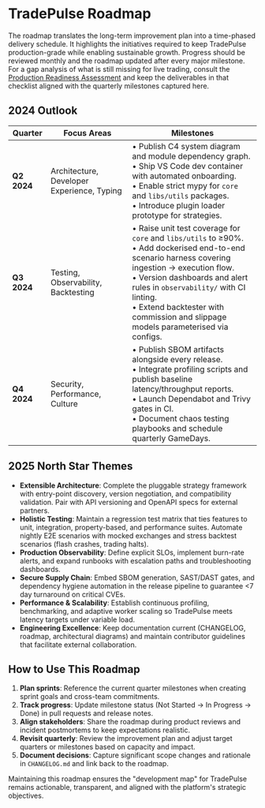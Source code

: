 # TradePulse Roadmap

The roadmap translates the long-term improvement plan into a time-phased delivery schedule. It highlights the initiatives
required to keep TradePulse production-grade while enabling sustainable growth. Progress should be reviewed monthly and the
roadmap updated after every major milestone. For a gap analysis of what is still missing for live trading, consult the
[Production Readiness Assessment](production-readiness.md) and keep the deliverables in that checklist aligned with the
quarterly milestones captured here.

## 2024 Outlook

| Quarter | Focus Areas | Milestones |
| --- | --- | --- |
| **Q2 2024** | Architecture, Developer Experience, Typing | • Publish C4 system diagram and module dependency graph.<br>• Ship VS Code dev container with automated onboarding.<br>• Enable strict mypy for `core` and `libs/utils` packages.<br>• Introduce plugin loader prototype for strategies. |
| **Q3 2024** | Testing, Observability, Backtesting | • Raise unit test coverage for `core` and `libs/utils` to ≥90%.<br>• Add dockerised end-to-end scenario harness covering ingestion → execution flow.<br>• Version dashboards and alert rules in `observability/` with CI linting.<br>• Extend backtester with commission and slippage models parameterised via configs. |
| **Q4 2024** | Security, Performance, Culture | • Publish SBOM artifacts alongside every release.<br>• Integrate profiling scripts and publish baseline latency/throughput reports.<br>• Launch Dependabot and Trivy gates in CI.<br>• Document chaos testing playbooks and schedule quarterly GameDays. |

## 2025 North Star Themes

- **Extensible Architecture**: Complete the pluggable strategy framework with entry-point discovery, version negotiation, and
  compatibility validation. Pair with API versioning and OpenAPI specs for external partners.
- **Holistic Testing**: Maintain a regression test matrix that ties features to unit, integration, property-based, and
  performance suites. Automate nightly E2E scenarios with mocked exchanges and stress backtest scenarios (flash crashes,
  trading halts).
- **Production Observability**: Define explicit SLOs, implement burn-rate alerts, and expand runbooks with escalation paths and
  troubleshooting dashboards.
- **Secure Supply Chain**: Embed SBOM generation, SAST/DAST gates, and dependency hygiene automation in the release pipeline to
  guarantee <7 day turnaround on critical CVEs.
- **Performance & Scalability**: Establish continuous profiling, benchmarking, and adaptive worker scaling so TradePulse meets
  latency targets under variable load.
- **Engineering Excellence**: Keep documentation current (CHANGELOG, roadmap, architectural diagrams) and maintain contributor
  guidelines that facilitate external collaboration.

## How to Use This Roadmap

1. **Plan sprints**: Reference the current quarter milestones when creating sprint goals and cross-team commitments.
2. **Track progress**: Update milestone status (Not Started → In Progress → Done) in pull requests and release notes.
3. **Align stakeholders**: Share the roadmap during product reviews and incident postmortems to keep expectations realistic.
4. **Revisit quarterly**: Review the improvement plan and adjust target quarters or milestones based on capacity and impact.
5. **Document decisions**: Capture significant scope changes and rationale in `CHANGELOG.md` and link back to the roadmap.

Maintaining this roadmap ensures the "development map" for TradePulse remains actionable, transparent, and aligned with the
platform's strategic objectives.
